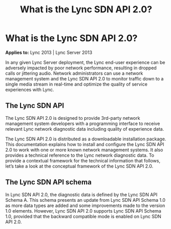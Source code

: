﻿---
title: What is the Lync SDN API 2.0?
TOCTitle: What is the Lync SDN API 2.0?
ms:assetid: fba44310-0618-4662-8117-44c3b1ebe57b
ms:mtpsurl: https://msdn.microsoft.com/library/Dn439292(v=office.15)
ms:contentKeyID: 57261028
ms.date: 07/24/2014
mtps_version: v=office.15
---

# What is the Lync SDN API 2.0?


**Applies to:** Lync 2013 | Lync Server 2013

In any given Lync Server deployment, the Lync end-user experience can be adversely impacted by poor network performance, resulting in dropped calls or jittering audio. Network administrators can use a network management system and the Lync SDN API 2.0 to monitor traffic down to a single media stream in real-time and optimize the quality of service experiences with Lync.

## The Lync SDN API

The Lync SDN API 2.0 is designed to provide 3rd-party network management system developers with a programming interface to receive relevant Lync network diagnostic data including quality of experience data.

The Lync SDN API 2.0 is distributed as a downloadable installation package. This documentation explains how to install and configure the Lync SDN API 2.0 to work with one or more known network management systems. It also provides a technical reference to the Lync network diagnostic data. To provide a contextual framework for the technical information that follows, let’s take a look at the conceptual framework of the Lync SDN API 2.0.

## The Lync SDN API schema

In Lync SDN API 2.0, the diagnostic data is defined by the Lync SDN API Schema A. This schema presents an update from Lync SDN API Schema 1.0 as more data types are added and some improvements made to the version 1.0 elements. However, Lync SDN API 2.0 supports Lync SDN API Schema 1.0, provided that the backward compatible mode is enabled on Lync SDN API 2.0.

